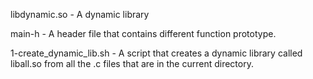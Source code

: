 libdynamic.so - A dynamic library

main-h - A header file that contains different function prototype.

1-create_dynamic_lib.sh - A script that creates a dynamic library called liball.so from all the .c files that are in the current directory.


